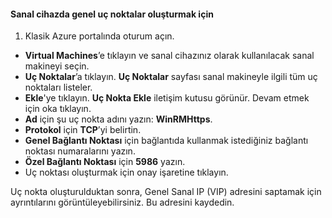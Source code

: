 #### Sanal cihazda genel uç noktalar oluşturmak için
1. Klasik Azure portalında oturum açın.

* **Virtual Machines**’e tıklayın ve sanal cihazınız olarak kullanılacak sanal makineyi seçin.
* **Uç Noktalar**’a tıklayın. **Uç Noktalar** sayfası sanal makineyle ilgili tüm uç noktaları listeler.
* **Ekle**'ye tıklayın. **Uç Nokta Ekle** iletişim kutusu görünür. Devam etmek için oka tıklayın.
* **Ad** için şu uç nokta adını yazın: **WinRMHttps**.
* **Protokol** için **TCP**’yi belirtin.
* **Genel Bağlantı Noktası** için bağlantıda kullanmak istediğiniz bağlantı noktası numaralarını yazın.
* **Özel Bağlantı Noktası** için **5986** yazın.
* Uç noktası oluşturmak için onay işaretine tıklayın.

Uç nokta oluşturulduktan sonra, Genel Sanal IP (VIP) adresini saptamak için ayrıntılarını görüntüleyebilirsiniz. Bu adresini kaydedin.

<!--HONumber=Sep16_HO3-->


